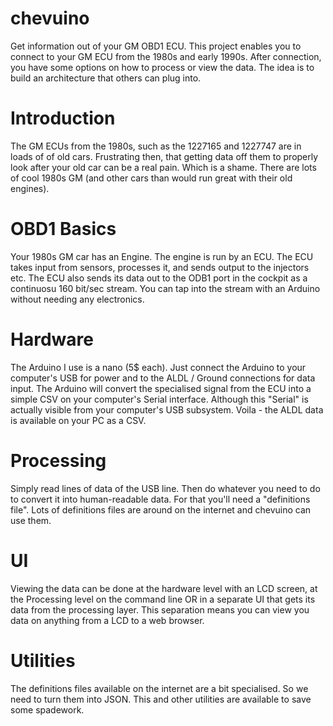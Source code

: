 # chevuino
Get information out of your GM OBD1 ECU.
This project enables you to connect to your GM ECU from the 1980s and early 1990s.
After connection, you have some options on how to process or view the data.
The idea is to build an architecture that others can plug into.

# Introduction
The GM ECUs from the 1980s, such as the 1227165 and 1227747 are in loads of of old cars.
Frustrating then, that getting data off them to properly look after your old car can be a real pain.
Which is a shame. There are lots of cool 1980s GM (and other cars than would run great with their old engines).

# OBD1 Basics
Your 1980s GM car has an Engine.
The engine is run by an ECU.
The ECU takes input from sensors, processes it, and sends output to the injectors etc.
The ECU also sends its data out to the ODB1 port in the cockpit as a continuosu 160 bit/sec stream.
You can tap into the stream with an Arduino without needing any electronics.

# Hardware
The Arduino I use is a nano (5$ each). 
Just connect the Arduino to your computer's USB for power and to the ALDL / Ground connections for data input.
The Arduino will convert the specialised signal from the ECU into a simple CSV on your computer's Serial interface.
Although this "Serial" is actually visible from your computer's USB subsystem.
Voila - the ALDL data is available on your PC as a CSV.

# Processing
Simply read lines of data of the USB line. 
Then do whatever you need to do to convert it into human-readable data.
For that you'll need a "definitions file".
Lots of definitions files are around on the internet and chevuino can use them.

# UI
Viewing the data can be done at the hardware level with an LCD screen, 
 at the Processing level on the command line OR
 in a separate UI that gets its data from the processing layer.
This separation means you can view you data on anything from a LCD to a web browser.

# Utilities
The definitions files available on the internet are a bit specialised.
So we need to turn them into JSON. 
This and other utilities are available to save some spadework.




